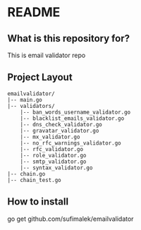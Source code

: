# README #

## What is this repository for? ##

This is email validator repo


## Project Layout ##

```
emailvalidator/
|-- main.go
|-- validators/
    |-- ban_words_username_validator.go
    |-- blacklist_emails_validator.go
    |-- dns_check_validator.go
    |-- gravatar_validator.go
    |-- mx_validator.go
    |-- no_rfc_warnings_validator.go
    |-- rfc_validator.go
    |-- role_validator.go
    |-- smtp_validator.go
    |-- syntax_validator.go
|-- chain.go
|-- chain_test.go
```

## How to install ##

go get github.com/sufimalek/emailvalidator